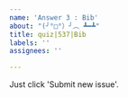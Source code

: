 ```yaml
---
name: 'Answer 3 : Bib'
about: "(╯°□°）╯︵ ┻━┻"
title: quiz|537|Bib
labels: ''
assignees: ''

---
```


Just click 'Submit new issue'.
